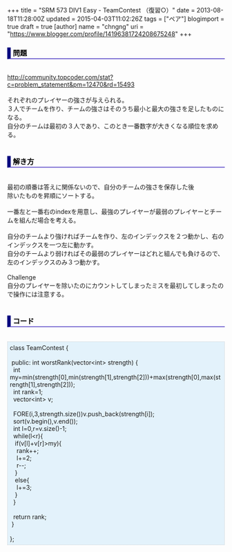 +++
title = "SRM 573 DIV1 Easy - TeamContest （復習○）"
date = 2013-08-18T11:28:00Z
updated = 2015-04-03T11:02:26Z
tags = ["ペア"]
blogimport = true
draft = true
[author]
	name = "chngng"
	uri = "https://www.blogger.com/profile/14196381724208675248"
+++

<div dir="ltr" style="text-align: left;" trbidi="on"><h3 style="border-bottom: 2px solid slateblue; border-left: 8px solid navy; color: black; padding: 0px 0px 1px 5px;">問題 </h3><br /><a href="http://community.topcoder.com/stat?c=problem_statement&amp;pm=12470&amp;rd=15493" target="_blank">http://community.topcoder.com/stat?c=problem_statement&amp;pm=12470&amp;rd=15493</a><br /><br />それぞれのプレイヤーの強さが与えられる。<br />３人でチームを作り、チームの強さはそのうち最小と最大の強さを足したものになる。<br />自分のチームは最初の３人であり、このとき一番数字が大きくなる順位を求める。<br /><br /><h3 style="border-bottom: 2px solid slateblue; border-left: 8px solid navy; color: black; padding: 0px 0px 1px 5px;">解き方 </h3><br />最初の順番は答えに関係ないので、自分のチームの強さを保存した後<br />除いたものを昇順にソートする。<br /><br />一番左と一番右のindexを用意し、最強のプレイヤーが最弱のプレイヤーとチームを組んだ場合を考える。<br /><br />自分のチームより強ければチームを作り、左のインデックスを２つ動かし、右のインデックスを一つ左に動かす。<br />自分のチームより弱ければその最弱のプレイヤーはどれと組んでも負けるので、左のインデックスのみ３つ動かす。<br /><br />Challenge<br />自分のプレイヤーを除いたのにカウントしてしまったミスを最初してしまったので操作には注意する。<br /><br /><h3 style="border-bottom: 2px solid slateblue; border-left: 8px solid navy; color: black; padding: 0px 0px 1px 5px;">コード </h3><br /><div style="background-color: #e3f2fb; border: 1px dotted #CCCCCC; padding: 5px;">class TeamContest {<br /><br /><span class="Apple-tab-span" style="white-space: pre;"> </span>public: int worstRank(vector&lt;int&gt; strength) {<br /><span class="Apple-tab-span" style="white-space: pre;">  </span>int my=min(strength[0],min(strength[1],strength[2]))+max(strength[0],max(strength[1],strength[2]));<br /><span class="Apple-tab-span" style="white-space: pre;">  </span>int rank=1;<br /><span class="Apple-tab-span" style="white-space: pre;">  </span>vector&lt;int&gt; v;<br /><br /><span class="Apple-tab-span" style="white-space: pre;">  </span>FORE(i,3,strength.size())v.push_back(strength[i]);<br /><span class="Apple-tab-span" style="white-space: pre;">  </span>sort(v.begin(),v.end());<br /><span class="Apple-tab-span" style="white-space: pre;">  </span>int l=0,r=v.size()-1;<br /><span class="Apple-tab-span" style="white-space: pre;">  </span>while(l&lt;r){<br /><span class="Apple-tab-span" style="white-space: pre;">   </span>if(v[l]+v[r]&gt;my){<br /><span class="Apple-tab-span" style="white-space: pre;">    </span>rank++;<br /><span class="Apple-tab-span" style="white-space: pre;">    </span>l+=2;<br /><span class="Apple-tab-span" style="white-space: pre;">    </span>r--;<br /><span class="Apple-tab-span" style="white-space: pre;">   </span>}<br /><span class="Apple-tab-span" style="white-space: pre;">   </span>else{<br /><span class="Apple-tab-span" style="white-space: pre;">    </span>l+=3;<br /><span class="Apple-tab-span" style="white-space: pre;">   </span>}<br /><span class="Apple-tab-span" style="white-space: pre;">  </span>}<br /><br /><span class="Apple-tab-span" style="white-space: pre;">  </span>return rank;<br /><span class="Apple-tab-span" style="white-space: pre;"> </span>}<br /><br />};</div></div>
